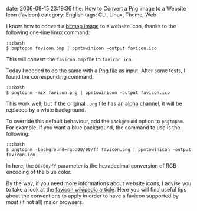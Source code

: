 date: 2006-09-15 23:19:36
title: How to Convert a Png image to a Website Icon (favicon)
category: English
tags: CLI, Linux, Theme, Web

I know how to convert a [bitmap image](http://en.wikipedia.org/wiki/Windows_bitmap) to a website icon, thanks to the following one-line linux command:

    :::bash
    $ bmptoppm favicon.bmp | ppmtowinicon -output favicon.ico

This will convert the `favicon.bmp` file to `favicon.ico`.

Today I needed to do the same with a [Png file](http://en.wikipedia.org/wiki/Png) as input. After some tests, I found the corresponding command:

    :::bash
    $ pngtopnm -mix favicon.png | ppmtowinicon -output favicon.ico

This work well, but if the original `.png` file has an [alpha channel](http://en.wikipedia.org/wiki/Alpha_channel), it will be replaced by a white background.

To override this default behaviour, add the `background` option to `pngtopnm`. For example, if you want a blue background, the command to use is the following:

    :::bash
    $ pngtopnm -background=rgb:00/00/ff favicon.png | ppmtowinicon -output favicon.ico

In here, the `00/00/ff` parameter is the hexadecimal conversion of RGB encoding of the blue color.

By the way, if you need more informations about website icons, I advise you to take a look at the [favicon wikipedia article](http://en.wikipedia.org/wiki/Favicon). Here you will find useful tips about the conventions to apply in order to have a favicon supported by most (if not all) major browsers.
